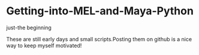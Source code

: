 # Getting-into-MEL-and-Maya-Python
just-the beginning

These are still early days and small scripts.Posting them on github is a nice way to keep myself motivated!
